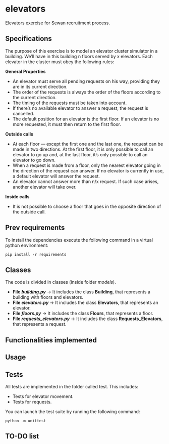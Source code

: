 # elevators
Elevators exercise for Sewan recruitment process.
## Specifications
The purpose of this exercise is to model an elevator cluster simulator in a building.
We’ll have in this building n floors served by x elevators.
Each elevator in the cluster must obey the following rules:

**General Properties**

- An elevator must serve all pending requests on his way, providing they are in its
current direction.
- The order of the requests is always the order of the floors according to the
current direction.
- The timing of the requests must be taken into account.
- If there’s no available elevator to answer a request, the request is cancelled.
- The default position for an elevator is the first floor. If an elevator is no more
requested, it must then return to the first floor.

**Outside calls**

- At each floor — except the first one and the last one, the request can be made in
two directions. At the first floor, it is only possible to call an elevator to go up and,
at the last floor, it’s only possible to call an elevator to go down.
- When a request is made from a floor, only the nearest elevator going in the
direction of the request can answer. If no elevator is currently in use, a default
elevator will answer the request.
- An elevator cannot answer more than n/x request. If such case arises, another
elevator will take over.

**Inside calls**

- It is not possible to choose a floor that goes in the opposite direction of the
outside call.

## Prev requirements

To install the dependencies execute the following command in a virtual python environment:

    pip install -r requirements

## Classes
The code is divided in classes (inside folder _models_). 
- **File _building.py_** -> It includes the class **Building**, that represents a building with floors and elevators.
- **File _elevators.py_** -> It includes the class **Elevators**, that represents an elevator.
- **File _floors.py_** -> It includes the class **Floors**, that represents a floor.
- **File _requests_elevators.py_** -> It includes the class **Requests_Elevators**, that represents a request.

## Functionalities implemented

## Usage


## Tests
All tests are implemented in the folder called test. This includes:
- Tests for elevator movement.
- Tests for requests.

You can launch the test suite by running the following command:

    python -m unittest
 
 ## TO-DO list